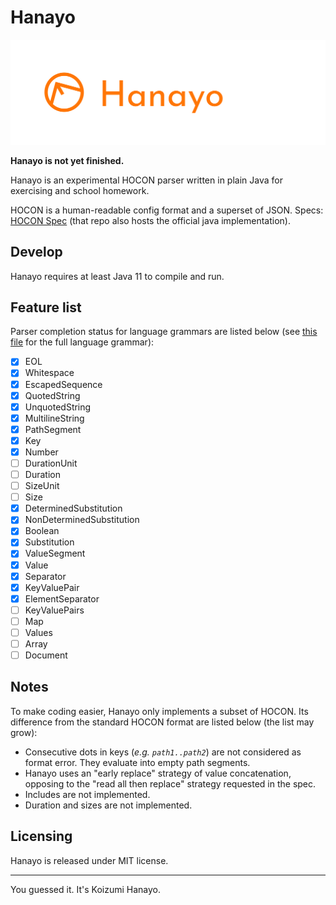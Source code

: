 # Hanayo

![](res/img/logo.png)

**Hanayo is not yet finished.**

Hanayo is an experimental HOCON parser written in plain Java for exercising and school homework.

HOCON is a human-readable config format and a superset of JSON. Specs: [HOCON Spec][spec] (that repo also hosts the official java implementation).

[spec]: https://github.com/lightbend/config/blob/master/HOCON.md

## Develop

Hanayo requires at least Java 11 to compile and run.

## Feature list

Parser completion status for language grammars are listed below (see [this file][grammar] for the full language grammar):

- [x] EOL
- [x] Whitespace
- [x] EscapedSequence
- [x] QuotedString
- [x] UnquotedString
- [x] MultilineString
- [x] PathSegment
- [x] Key
- [x] Number
- [ ] DurationUnit
- [ ] Duration
- [ ] SizeUnit
- [ ] Size
- [x] DeterminedSubstitution
- [x] NonDeterminedSubstitution
- [x] Boolean
- [x] Substitution
- [x] ValueSegment
- [x] Value
- [x] Separator
- [x] KeyValuePair
- [x] ElementSeparator
- [ ] KeyValuePairs
- [ ] Map
- [ ] Values
- [ ] Array
- [ ] Document

[grammar]: https://github.com/01010101lzy/hanayo/blob/master/docs/hocon-language.txt

## Notes

To make coding easier, Hanayo only implements a subset of HOCON. Its difference from the standard HOCON format are listed below (the list may grow):

- Consecutive dots in keys (_e.g. `path1..path2`_) are not considered as format error. They evaluate into empty path segments.
- Hanayo uses an "early replace" strategy of value concatenation, opposing to the "read all then replace" strategy requested in the spec.
- Includes are not implemented.
- Duration and sizes are not implemented.

## Licensing

Hanayo is released under MIT license.

---

You guessed it. It's Koizumi Hanayo.
